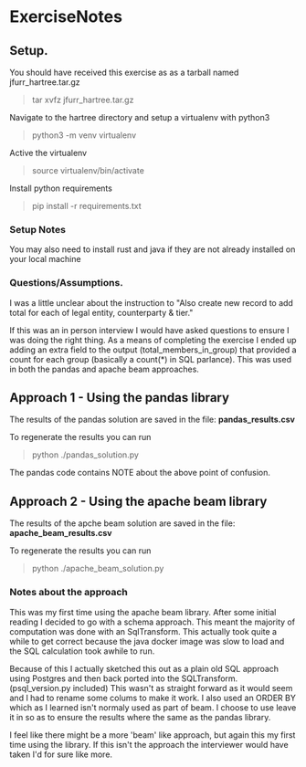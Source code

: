 # ExerciseNotes

## Setup.

You should have received this exercise as as a tarball named jfurr_hartree.tar.gz

> tar xvfz jfurr_hartree.tar.gz

Navigate to the hartree directory and setup a virtualenv with python3

> python3 -m venv virtualenv

Active the virtualenv
> source virtualenv/bin/activate

Install python requirements
> pip install -r requirements.txt


### Setup Notes
You may also need to install rust and java if they are not already installed on your local machine

### Questions/Assumptions.

I was a little unclear about the instruction to 
"Also create new record to add total for each of legal entity, counterparty & tier."

If this was an in person interview I would have asked questions to ensure I was doing the right thing.
As a means of completing the exercise I ended up adding an extra field to the output 
(total_members_in_group) that provided a count for each group (basically a count(*) in SQL parlance).
This was used in both the pandas and apache beam approaches.


## Approach 1 - Using the pandas library

The results of the pandas solution are saved in the file: **pandas_results.csv**

To regenerate the results you can run

> python ./pandas_solution.py

The pandas code contains NOTE about the above point of confusion.  

## Approach 2 - Using the apache beam library

The results of the apche beam solution are saved in the file: **apache_beam_results.csv**

To regenerate the results you can run
> python ./apache_beam_solution.py

### Notes about the approach
This was my first time using the apache beam library.  After some initial reading I decided to go
with a schema approach.  This meant the majority of computation was done with an SqlTransform. 
This actually took quite a while to get correct because the java docker
image was slow to load and the SQL calculation took awhile to run. 

Because of this I actually sketched this out as a plain old SQL approach using Postgres and then back ported 
into the SQLTransform. (psql_version.py included)  This wasn't as straight forward as it would seem and I had to rename
some colums to make it work.
I also used an ORDER BY which as I learned isn't normaly used as part of beam.  I choose to use leave it in so as to ensure the results
where the same as the pandas library.

I feel like there might be a more 'beam' like approach, but again this my first time using the library.
If this isn't the approach the interviewer would have taken I'd for sure like more.   

